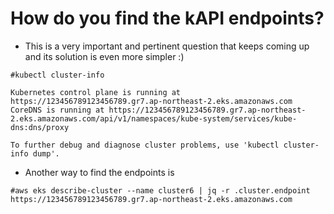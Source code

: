 # How do you find the kAPI endpoints?

- This is a very important and pertinent question that keeps coming up and its solution is even more simpler :) 
```
#kubectl cluster-info
```

```
Kubernetes control plane is running at https://123456789123456789.gr7.ap-northeast-2.eks.amazonaws.com
CoreDNS is running at https://123456789123456789.gr7.ap-northeast-2.eks.amazonaws.com/api/v1/namespaces/kube-system/services/kube-dns:dns/proxy

To further debug and diagnose cluster problems, use 'kubectl cluster-info dump'.
```
- Another way to find the endpoints is
```
#aws eks describe-cluster --name cluster6 | jq -r .cluster.endpoint
https://123456789123456789.gr7.ap-northeast-2.eks.amazonaws.com
```
